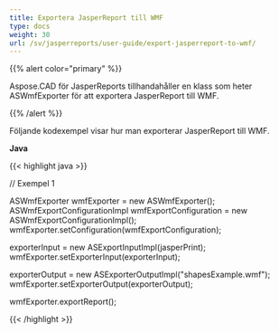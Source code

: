 ```yaml
---
title: Exportera JasperReport till WMF
type: docs
weight: 30
url: /sv/jasperreports/user-guide/export-jasperreport-to-wmf/
---
```


{{% alert color="primary" %}}

Aspose.CAD för JasperReports tillhandahåller en klass som heter ASWmfExporter för att exportera JasperReport till WMF.

{{% /alert %}}

Följande kodexempel visar hur man exporterar JasperReport till WMF.

**Java**

{{< highlight java >}}

// Exempel 1

ASWmfExporter wmfExporter = new ASWmfExporter();
ASWmfExportConfigurationImpl wmfExportConfiguration = new ASWmfExportConfigurationImpl();
wmfExporter.setConfiguration(wmfExportConfiguration);

exporterInput = new ASExportInputImpl(jasperPrint);
wmfExporter.setExporterInput(exporterInput);

exporterOutput = new ASExporterOutputImpl("shapesExample.wmf");
wmfExporter.setExporterOutput(exporterOutput);

wmfExporter.exportReport();

{{< /highlight >}}
